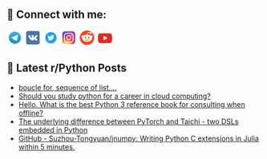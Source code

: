## 🔎 Connect with me:
[<img src="https://github.com/bullbesh/bullbesh/blob/main/images/Telegram.png" width="32" height="32" />](https://t.me/bullbesh)
[<img src="https://github.com/bullbesh/bullbesh/blob/main/images/VK.png" width="32" height="32" />](https://vk.com/bullbesh)
[<img src="https://github.com/bullbesh/bullbesh/blob/main/images/Twitter.png" width="32" height="32" />](https://twitter.com/bullbesh1)
[<img src="https://github.com/bullbesh/bullbesh/blob/main/images/Instagram.png" width="32" height="32" />](https://www.instagram.com/bullbesh)
[<img src="https://github.com/bullbesh/bullbesh/blob/main/images/Reddit.png" width="32" height="32" />](https://www.reddit.com/user/bullbesh)
[<img src="https://github.com/bullbesh/bullbesh/blob/main/images/YouTube.png" width="32" height="32" />](https://www.youtube.com/channel/UCtfjRs6uzgq5mfm8S06WTcg)

## 📕 Latest r/Python Posts
<!-- BLOG-POST-LIST:START -->
- [boucle for, sequence of list....](https://www.reddit.com/r/Python/comments/wlrpav/boucle_for_sequence_of_list/)
- [Should you study python for a career in cloud computing?](https://www.reddit.com/r/Python/comments/wlqpig/should_you_study_python_for_a_career_in_cloud/)
- [Hello. What is the best Python 3 reference book for consulting when offline?](https://www.reddit.com/r/Python/comments/wlnhb1/hello_what_is_the_best_python_3_reference_book/)
- [The underlying difference between PyTorch and Taichi - two DSLs embedded in Python](https://www.reddit.com/r/Python/comments/wlmziy/the_underlying_difference_between_pytorch_and/)
- [GitHub - Suzhou-Tongyuan/jnumpy: Writing Python C extensions in Julia within 5 minutes.](https://www.reddit.com/r/Python/comments/wljt3m/github_suzhoutongyuanjnumpy_writing_python_c/)
<!-- BLOG-POST-LIST:END -->

